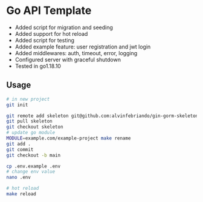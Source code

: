 # Go API Template

- Added script for migration and seeding
- Added support for hot reload
- Added script for testing
- Added example feature: user registration and jwt login
- Added middlewares: auth, timeout, error, logging
- Configured server with graceful shutdown
- Tested in go1.18.10

## Usage

```bash
# in new project
git init

git remote add skeleton git@github.com:alvinfebriando/gin-gorm-skeleton.git
git pull skeleton
git checkout skeleton
# update go module
MODULE=example.com/example-project make rename
git add .
git commit
git checkout -b main

cp .env.example .env
# change env value
nano .env

# hot reload
make reload
```